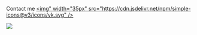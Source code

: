 Contact me
[<img" width="35px" src="https://cdn.jsdelivr.net/npm/simple-icons@v3/icons/vk.svg" />][vk]
<br />

[<img src="https://user-images.githubusercontent.com/68658609/132947822-d5e51313-b664-46dc-a0f4-17c16a6da2d3.gif" />][github]
<br />

[github]: https://github.com/MeeLeSh
[vk]: https://vk.com/meelesh
